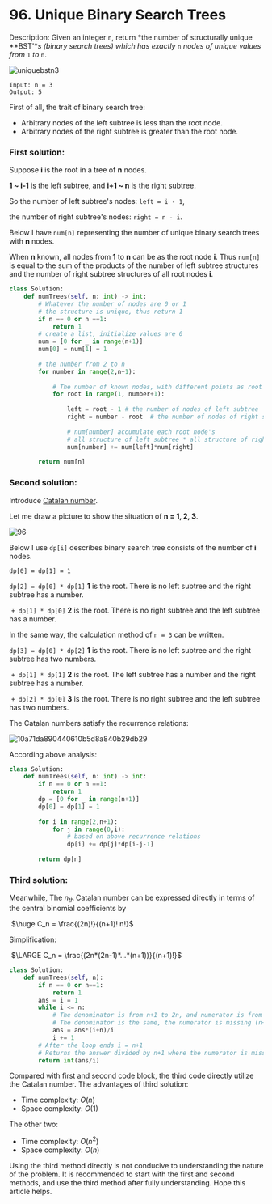 # 96. Unique Binary Search Trees

Description: Given an integer `n`, return *the number of structurally unique **BST'**s (binary search trees) which has exactly* `n` *nodes of unique values from* `1` *to* `n`.

![uniquebstn3](https://github.com/WANG-ZIHENG/Leetcode/assets/118211037/2171579c-2218-450a-9d08-6edc1c562f68)

```
Input: n = 3
Output: 5
```

First of all, the trait of binary search tree:

* Arbitrary nodes of the left subtree is less than the root node.
* Arbitrary nodes of the right subtree is greater than the root node.



### First solution:

Suppose **i** is the root in a tree of **n** nodes.

**1 ~ i-1** is the left subtree, and **i+1 ~ n** is the right subtree.

So the number of left subtree's nodes: `left = i - 1`, 

the number of right subtree's nodes: `right = n - i`.



Below I have `num[n]` representing the number of unique binary search trees with **n** nodes.

When **n** known, all nodes from **1** to **n**  can be as the root node **i**. Thus `num[n]` is equal to the sum of the products of the number of left subtree structures and the number of right subtree structures of all root nodes **i**.

```python
class Solution:
    def numTrees(self, n: int) -> int:
    	# Whatever the number of nodes are 0 or 1
    	# the structure is unique, thus return 1
        if n == 0 or n ==1:
            return 1
        # create a list, initialize values are 0
        num = [0 for _ in range(n+1)]
        num[0] = num[1] = 1
        
        # the number from 2 to n
        for number in range(2,n+1):
        
        	# The number of known nodes, with different points as root nodes
            for root in range(1, number+1):
            
                left = root - 1 # the number of nodes of left subtree
                right = number - root  # the number of nodes of right subtree
                
                # num[number] accumulate each root node's
          		# all structure of left subtree * all structure of right subtree
                num[number] += num[left]*num[right]
                
        return num[n]
```



### Second solution:

Introduce [Catalan number](https://en.wikipedia.org/wiki/Catalan_number).

Let me draw a picture to show the situation of **n = 1, 2, 3**.

![96](https://github.com/WANG-ZIHENG/Leetcode/assets/118211037/75e171fe-ed66-4d75-8f88-411621f4006f)

Below I use `dp[i]` describes binary search tree consists of the number of **i** nodes.

`dp[0] = dp[1] = 1`

`dp[2] = dp[0] * dp[1]` **1** is the root. There is no left subtree and the right subtree has a number.

​			`+ dp[1] * dp[0]` **2** is the root. There is no right subtree and the left subtree has a number.

In the same way, the calculation method of `n = 3` can be written.

`dp[3] = dp[0] * dp[2]` **1** is the root. There is no left subtree and the right subtree has two numbers.

​		    `+ dp[1] * dp[1]` **2** is the root. The left subtree has a number and the right subtree has a number.

​	        `+ dp[2] * dp[0]` **3** is the root. There is no right subtree and the left subtree has two numbers.

The Catalan numbers satisfy the recurrence relations:

![10a71da890440610b5d8a840b29db29](https://github.com/WANG-ZIHENG/Leetcode/assets/118211037/14cf958f-67f6-44a5-b318-cb04de5644c0)


According above analysis:

```python
class Solution:
    def numTrees(self, n: int) -> int:
        if n == 0 or n ==1:
            return 1
        dp = [0 for _ in range(n+1)]
        dp[0] = dp[1] = 1
        
        for i in range(2,n+1):
            for j in range(0,i):
            	# based on above recurrence relations
                dp[i] += dp[j]*dp[i-j-1]
                
        return dp[n]
```



### Third solution:

Meanwhile, The $n_{th}$ Catalan number can be expressed directly in terms of the central binomial coefficients by 

​                                                           $\huge C_n = \frac{(2n)!}{(n+1)! n!}$

Simplification:

​                                                          $\LARGE C_n = \frac{(2n*(2n-1)*...*(n+1))}{(n+1)!}$

```python
class Solution:
    def numTrees(self, n):
        if n == 0 or n==1:
            return 1
        ans = i = 1
        while i <= n:
        	# The denominator is from n+1 to 2n, and numerator is from 1 to n.
        	# The denominator is the same, the numerator is missing (n+1).
            ans = ans*(i+n)/i
            i += 1
        # After the loop ends i = n+1
        # Returns the answer divided by n+1 where the numerator is missing 
        return int(ans/i)
```

Compared with first and second code block, the third code directly utilize the Catalan number. The advantages of third solution:

* Time complexity: $O(n)$
* Space complexity: $O(1)$

The other two:

* Time complexity: $O(n^2)$
* Space complexity: $O(n)$



Using the third method directly is not conducive to understanding the nature of the problem. It is recommended to start with the first and second methods, and use the third method after fully understanding. Hope this article helps.

